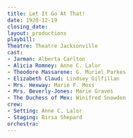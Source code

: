 ```yaml
---
title: Let It Go At That!
date: 1928-12-19
closing_date:
layout: productions
playbill:
Theatre: Theatre Jacksonville
cast:
- Jarman: Alberta Carlton
- Alicia Romney: Anne C. Lalor
- Theodore Massarene: G. Muriel Parkes
- Elizabeth Claud: Lindsey Gilfillan
- Mrs. Hexway: Marie F. Moss
- Mrs. Beverly-Jones: Marie Graves
- The Duchess of Mex: Winifred Snowden
crew:
- Setting: Anne C. Lalor
- Staging: Birsa Shepard
orchestra:
---
```

